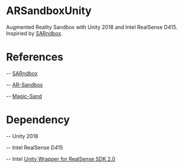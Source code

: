 # ARSandboxUnity
Augmented Reality Sandbox with Unity 2018 and Intel RealSense D415. Inspiried by [SARndbox](http://idav.ucdavis.edu/~okreylos/ResDev/SARndbox/).

# References
-- [SARndbox](https://github.com/KeckCAVES/SARndbox)

-- [AR-Sandbox](https://github.com/jloehr/AR-Sandbox)

-- [Magic-Sand](https://github.com/thomwolf/Magic-Sand)

# Dependency
-- Unity 2018

-- Intel RealSense D415

-- Intel [Unity Wrapper for RealSense SDK 2.0](https://github.com/IntelRealSense/librealsense/tree/master/wrappers/unity)
